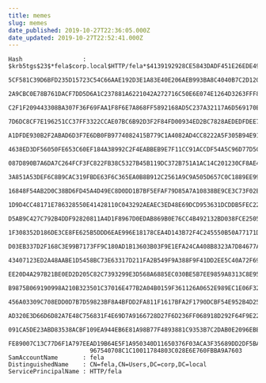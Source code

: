 ```yaml
---
title: memes
slug: memes
date_published: 2019-10-27T22:36:05.000Z
date_updated: 2019-10-27T22:52:41.000Z
---
```


    Hash                 : $krb5tgs$23$*fela$corp.local$HTTP/fela*$4139192928CE5843DADF451E26EDE490$C9B2933B5D468F8E3319890
                           5CF581C39D6BFD235D15723C54C66AAE192D3E1A83E40E206AEB993BA8C4040B7C2D1205AB92B541E15DA0A11E513ABD
                           2A9CBC0E78B761DACF7DD5D6A1C237881A6221042A272716C50E6E074E1264D3263FFF8C4280B4CC69E2D0197C868FB7
                           C2F1F209443308BA307F36F69FAA1F8F6E7A868FF5892168AD5C237A32117A6D569170E65FDD393A2486EF7889277E4C
                           7D6DC8CF7E196251CC37FF3322CCAE07BC6B92D3F2F84FD00934ED2BC7828AEDEDFDEE7CFA66139CE00B930D7227904C
                           A1DFDE930B2F2ABAD6D3F7E6DB0FB9774082415B779C1A4082AD4CC8222A5F305B94E91FEE8E5DEEC27B4C5C16E1D206
                           4638ED3DF56050FE653C60EF184A38992C2F4EABBEB9E7F11CC91ACCDF54A5C96D77D5CEF5CA0230BC88E650DC33AFCB
                           087D890B7A6DA7C264FCF3FC822FB38C5327B45B119DC372B751A1AC14C201230CF8AE4F7D9469273C34A2B6A48F3A35
                           3A851A53DEF6C8B9CAC319FBDE63F6C365EA0B8B912C2561A9C9A505D657C0C1889EE99E99DBD85F7EE84F2A1B765445
                           16848F54AB2D0C38BD6FD45A4D49EC8D0DD1B7BF5EFAF79D85A7A10838BE9CE3C73F02EEB4B9412491B6444EEA2F9E32
                           1D9D4CC48171E786328550E41428110C043292AEAEC3ED48E69DCD953631DCDDB5FEC2286B76DF5FAA81D869AF56E4E2
                           D5AB9C427C792B4DDF92820811A4D1F8967D0EDAB869B0E76CC4B492132BD038FCE250561440C8766AD32251898FACBA
                           1F308352D186DE3CE8FE625B5DDD6EAE996E18178CEA4D143B72F4C245550B50A77171D5E2F6ABA6CCEAA7E85475AD4F
                           D03EB337D2F168C3E99B7173FF9C180AD1B13603B03F9E1EFA24CA408B8323A7D84677A49045A5E916B6457112D5FE58
                           43407123ED2A48AABE1D5458BC73E63317D211FA2B549F9A388F9F41DD2EE5C40A72F690A7444BE48E1BEFC1BEA760D4
                           EE20D4A297B21BE0ED2D205C82C7393299E3D568A6885EC030BE5B7EE9859A8313C8E95CAF1189CA57676E5F5440ECD1
                           B9875B069190998A210B323501C37016E477B2A04B0159F361126A0652E989EC1E06F3264FE219A03A1D0562C6304605
                           456A03309C708EDD0D7B7D59823BF8A4BFDD2FA811F1617BFA2F1790DCBF54E952B4D259BAB63A0AB93C8C5161711290
                           AD320E3D66D6D82A7E48C756831F4E69D7A9166728D27F6D236FF068918D292F64F9E226C85C4CE52E051CCD050943C9
                           091CA5DE23ABD83538ACBF109EA944EB6E81A98B77F4893881C9353B7C2DAB0E2096EBE7334DAD306DC3A927F32BBFA6
                           FE89007C13C77D6F1A797EEAD19B64E5F1A950340D11650376F03ACA3F35689DD2DF5BAEA882306FFB08021F05DB6D62
                           967540708C1C10011784803C028E6E760FBBA9A7603
    SamAccountName       : fela
    DistinguishedName    : CN=fela,CN=Users,DC=corp,DC=local
    ServicePrincipalName : HTTP/fela
